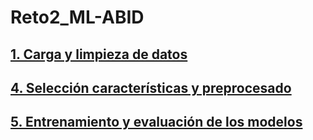 # Reto2_ML-ABID
## [1. Carga y limpieza de datos](./1_Carga_limpieza_datos.ipynb)
## [4. Selección características y preprocesado](./4_Seleccion_caracteristicas_y_preprocesado.ipynb)
## [5. Entrenamiento y evaluación de los modelos](./5_Entrenamiento_y_evaluacion_modelos.ipynb)

<!-- 
## [1. Carga y limpieza de datos](./1_Carga_limpieza_datos.ipynb)
## [2. Visualización datos](./2_Visualizacion_datos.ipynb)
## [3. Model evaluation](./3_Model_evaluation.ipynb)
## [4. Selección características y preprocesado](./4_Seleccion_caracteristicas_y_preprocesado.ipynb)
## [5. Entrenamiento y evaluación de los modelos](./5_Entrenamiento_y_evaluacion_modelos.ipynb)
## [6. Entrenamiento y evaluación sin PCA y con nuevas features](./6_Entrenamiento_y_evaluacion_nuevas_features.ipynb)
## [7. Visualización de los resultados](./7_Visualización_de_los_resultados.ipynb) 
-->
